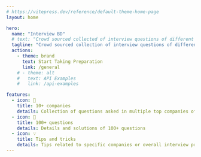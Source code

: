 ```yaml
---
# https://vitepress.dev/reference/default-theme-home-page
layout: home

hero:
  name: "Interview BD"
  # text: "Crowd sourced collected of interview questions of different BD tech companies"
  tagline: "Crowd sourced collection of interview questions of different BD tech companies"
  actions:
    - theme: brand
      text: Start Taking Preparation
      link: /general
    # - theme: alt
    #   text: API Examples
    #   link: /api-examples

features:
  - icon: 🏣
    title: 10+ companies
    details: Collection of questions asked in multiple top companies of Bangladesh
  - icon: 📝
    title: 100+ questions
    details: Details and solutions of 100+ questions
  - icon: 💡
    title: Tips and tricks
    details: Tips related to specific companies or overall interview preparation
---
```


